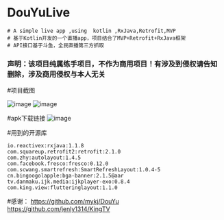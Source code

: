 # DouYuLive
```
# A simple live app ,using  kotlin ,RxJava,Retrofit,MVP
# 基于Kotlin开发的一个直播app，项目结合了MVP+Retrofit+RxJava框架
# API接口基于斗鱼，全民直播第三方抓取
```

### 声明：该项目纯属练手项目，不作为商用项目！有涉及到侵权请告知删除，涉及商用侵权与本人无关

#项目截图

![image](https://github.com/YouriZhang/imagefolder/blob/master/10DB68A474B42FA2BE8A0411C757240F.jpg)
![image](https://github.com/YouriZhang/imagefolder/blob/master/AC55F88268BD894DDAF91DA485572958.jpg)


#apk下载链接
![image](https://github.com/YouriZhang/imagefolder/blob/master/1111.jpg)


#用到的开源库
```
io.reactivex:rxjava:1.1.8
com.squareup.retrofit2:retrofit:2.1.0
com.zhy:autolayout:1.4.5
com.facebook.fresco:fresco:0.12.0
com.scwang.smartrefresh:SmartRefreshLayout:1.0.4-5
cn.bingoogolapple:bga-banner:2.1.5@aar
tv.danmaku.ijk.media:ijkplayer-exo:0.8.4
com.king.view:flutteringlayout:1.1.0
```

#感谢：
https://github.com/mykj/DouYu
https://github.com/jenly1314/KingTV
